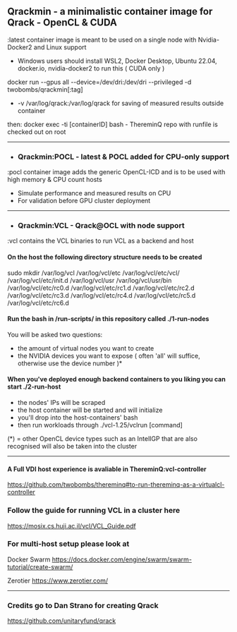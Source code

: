 ## Qrackmin - a minimalistic container image for Qrack - OpenCL & CUDA

:latest container image is meant to be used on a single node with Nvidia-Docker2 and Linux support

- Windows users should install WSL2, Docker Desktop, Ubuntu 22.04, docker.io, nvidia-docker2 to run this ( CUDA only )

docker run --gpus all --device=/dev/dri:/dev/dri --privileged -d twobombs/qrackmin[:tag]

- -v /var/log/qrack:/var/log/qrack for saving of measured results outside container

then: docker exec -ti [containerID] bash - ThereminQ repo with runfile is checked out on root

---------------

- ### Qrackmin:POCL - latest & POCL added for CPU-only support

:pocl container image adds the generic OpenCL-ICD and is to be used with high memory & CPU count hosts 

- Simulate performance and measured results on CPU
- For validation before GPU cluster deployment

---------------

- ### Qrackmin:VCL - Qrack@OCL with node support

:vcl contains the VCL binaries to run VCL as a backend and host

#### On the host the following directory structure needs to be created 
sudo mkdir /var/log/vcl /var/log/vcl/etc /var/log/vcl/etc/vcl/ /var/log/vcl/etc/init.d /var/log/vcl/usr /var/log/vcl/usr/bin /var/log/vcl/etc/rc0.d /var/log/vcl/etc/rc1.d /var/log/vcl/etc/rc2.d /var/log/vcl/etc/rc3.d /var/log/vcl/etc/rc4.d /var/log/vcl/etc/rc5.d /var/log/vcl/etc/rc6.d 

####  Run the bash in /run-scripts/ in this repository called ./1-run-nodes
You will be asked two questions:
- the amount of virtual nodes you want to create
- the NVIDIA devices you want to expose ( often 'all' will suffice, otherwise use the device number )*

#### When you've deployed enough backend containers to you liking you can start ./2-run-host
- the nodes' IPs will be scraped
- the host container will be started and will initialize
- you'll drop into the host-containers' bash 
- then run workloads through ./vcl-1.25/vclrun [command]

(*) = other OpenCL device types such as an IntelIGP that are also recognised will also be taken into the cluster

---------------

#### A Full VDI host experience is avaliable in ThereminQ:vcl-controller
https://github.com/twobombs/thereminq#to-run-thereminq-as-a-virtualcl-controller

### Follow the guide for running VCL in a cluster here
https://mosix.cs.huji.ac.il/vcl/VCL_Guide.pdf

### For multi-host setup please look at
Docker Swarm https://docs.docker.com/engine/swarm/swarm-tutorial/create-swarm/

Zerotier https://www.zerotier.com/

---------------

### Credits go to Dan Strano for creating Qrack
https://github.com/unitaryfund/qrack
